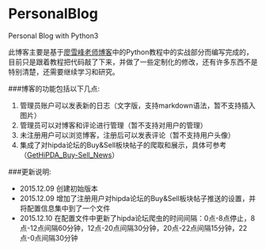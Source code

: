 # PersonalBlog
Personal Blog with Python3

此博客主要是基于[廖雪峰老师博客](http://www.liaoxuefeng.com/)中的Python教程中的实战部分而编写完成的，目前只是跟着教程把代码敲了下来，并做了一些定制化的修改，还有许多东西不是特别清楚，还需要继续学习和研究。

###博客的功能包括以下几点:
1. 管理员账户可以发表新的日志（文字版，支持markdown语法，暂不支持插入图片）
2. 管理员可以对博客和评论进行管理（暂不支持对用户的管理）
3. 未注册用户可以浏览博客，注册后可以发表评论（暂不支持用户头像）
4. 集成了对hipda论坛的Buy&Sell板块帖子的爬取和展示，具体可参考（[GetHiPDA_Buy-Sell_News](https://github.com/finalsatan/GetHiPDA_Buy-Sell_News)）

###更新说明:
- 2015.12.09 创建初始版本  
- 2015.12.09 增加了注册用户对hipda论坛的Buy&Sell板块帖子推送的设置，并将配置信息集中到了一个文件  
- 2015.12.10 在配置文件中更新了hipda论坛爬虫的时间间隔：0点-8点停止，8点-12点间隔60分钟，12点-20点间隔30分钟，20点-22点间隔15分钟，22点-0点间隔30分钟


